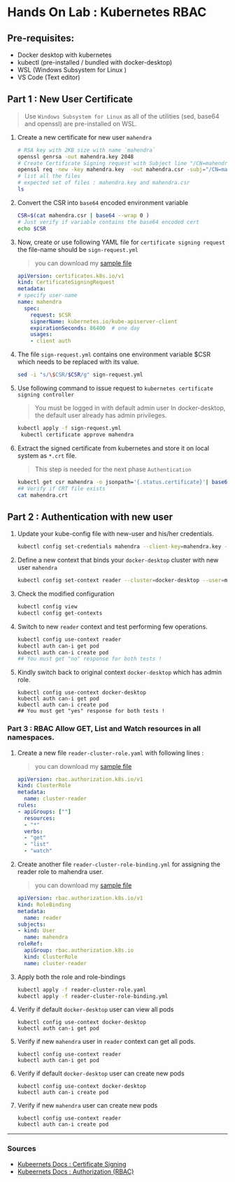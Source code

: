 # Hands On Lab : Kubernetes RBAC 

## Pre-requisites:

* Docker desktop with kubernetes 
* kubectl (pre-installed / bundled with docker-desktop)
* WSL (Windows Subsystem for Linux ) 
* VS Code (Text editor)

## Part 1 : New User Certificate

> Use `Windows Subsystem for Linux` as all of the utilities (sed, base64 and openssl) are pre-installed on WSL.

1. Create a new certificate for new user `mahendra` 

	```bash
	# RSA key with 2KB size with name `mahendra`
	openssl genrsa -out mahendra.key 2048
	# Create Certificate Signing request with Subject line "/CN=mahendra" which is MANDATORY for kubernetes authentication 
	openssl req -new -key mahendra.key  -out mahendra.csr -subj="/CN=mahendra"
	# list all the files
	# expected set of files : mahendra.key and mahendra.csr
	ls
	```

1. Convert the CSR into `base64` encoded environment variable

	```bash
	CSR=$(cat mahendra.csr | base64 --wrap 0 )
	# Just verify if variable contains the base64 encoded cert
	echo $CSR
	```

1. Now, create or use following YAML file for `certificate signing request` the file-name should be `sign-request.yml`

	> you can download my [sample file](./manifests/sign-request.yml)

	```yaml
	apiVersion: certificates.k8s.io/v1
	kind: CertificateSigningRequest
	metadata:
	# specify user-name
	name: mahendra
	  spec:
        request: $CSR
  	    signerName: kubernetes.io/kube-apiserver-client
  	    expirationSeconds: 86400  # one day
  	    usages:
  	    - client auth
	```


1.	The file `sign-request.yml` contains one environment variable $CSR which needs to be replaced with its value. 

	```bash
	sed -i "s/\$CSR/$CSR/g" sign-request.yml
	```

1. Use following command to issue request to `kubernetes certificate signing controller` 
	
	> You must be logged in with default admin user 
	> In docker-desktop, the default user already has admin privileges.

	```bash
	kubectl apply -f sign-request.yml
	 kubectl certificate approve mahendra
	```

1.  Extract the signed certificate from kubernetes and store it on local system as `*.crt` file.

	> This step is needed for the next phase `Authentication`


	```bash
	kubectl get csr mahendra -o jsonpath='{.status.certificate}'| base64 -d > mahendra.crt
	## Verify if CRT file exists
	cat mahendra.crt
	```


## Part 2 : Authentication with new user

1. Update your kube-config file with new-user and his/her credentials.

	```bash
	kubectl config set-credentials mahendra --client-key=mahendra.key --client-certificate=mahendra.crt --embed-certs=true
	
	```

1. Define a new context that binds your `docker-desktop` cluster with new user `mahendra`

	```bash
	kubectl config set-context reader --cluster=docker-desktop --user=mahendra
	```

1.	Check the modified configuration

	```bash
	kubectl config view
	kubectl config get-contexts
	```

1.  Switch to new `reader` context and test performing few operations.

	```bash
	kubectl config use-context reader
	kubectl auth can-i get pod
	kubectl auth can-i create pod
	## You must get "no" response for both tests !
	```



1.	Kindly switch back to original context `docker-desktop` which has admin role.

	```
	kubectl config use-context docker-desktop
	kubectl auth can-i get pod
	kubectl auth can-i create pod
	## You must get "yes" response for both tests !
	```

### Part 3 : RBAC Allow GET, List and Watch resources in all namespaces.

1. Create a new file `reader-cluster-role.yaml` with following lines :

	> you can download my [sample file](./manifests/reader-cluster-role.yaml)

	```yml
	apiVersion: rbac.authorization.k8s.io/v1
	kind: ClusterRole
	metadata:
  	  name: cluster-reader
	rules:
	- apiGroups: [""]
      resources:
      - "*"
      verbs:
      - "get"
      - "list"
      - "watch"
	```

1. Create another file `reader-cluster-role-binding.yml` for assigning the reader role to mahendra user.

	> you can download my [sample file](./manifests/reader-cluster-role-binding.yml)

	```yaml
	apiVersion: rbac.authorization.k8s.io/v1
	kind: RoleBinding
	metadata:
      name: reader
	subjects:
	- kind: User
	  name: mahendra
	roleRef:
  	  apiGroup: rbac.authorization.k8s.io
  	  kind: ClusterRole
  	  name: cluster-reader
	```

1. Apply both the role and role-bindings

	```bash
	kubectl apply -f reader-cluster-role.yaml
	kubectl apply -f reader-cluster-role-binding.yml
	```

1.	Verify if default `docker-desktop` user can view all pods

	```
	kubectl config use-context docker-desktop
	kubectl auth can-i get pod 
	```

1.	Verify if new `mahendra` user in `reader` context can get all pods.

	```
	kubectl config use-context reader
	kubectl auth can-i get pod 
	```

1.	Verify if default `docker-desktop` user can create new pods

	```
	kubectl config use-context docker-desktop
	kubectl auth can-i create pod 
	```

1.	Verify if new `mahendra` user can create new pods

	```
	kubectl config use-context reader
	kubectl auth can-i create pod 
	```

---

### Sources 
- [Kubeernets Docs : Certificate Signing](https://kubernetes.io/docs/reference/access-authn-authz/certificate-signing-requests/)
- [Kubeernets Docs : Authorization (RBAC)](https://kubernetes.io/docs/reference/access-authn-authz/authorization/)
